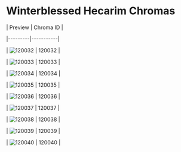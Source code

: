 # Winterblessed Hecarim Chromas


| Preview | Chroma ID |

|---------|-----------|

| ![120032](https://raw.communitydragon.org/latest/plugins/rcp-be-lol-game-data/global/default/v1/champion-chroma-images/120/120032.png) | 120032 |

| ![120033](https://raw.communitydragon.org/latest/plugins/rcp-be-lol-game-data/global/default/v1/champion-chroma-images/120/120033.png) | 120033 |

| ![120034](https://raw.communitydragon.org/latest/plugins/rcp-be-lol-game-data/global/default/v1/champion-chroma-images/120/120034.png) | 120034 |

| ![120035](https://raw.communitydragon.org/latest/plugins/rcp-be-lol-game-data/global/default/v1/champion-chroma-images/120/120035.png) | 120035 |

| ![120036](https://raw.communitydragon.org/latest/plugins/rcp-be-lol-game-data/global/default/v1/champion-chroma-images/120/120036.png) | 120036 |

| ![120037](https://raw.communitydragon.org/latest/plugins/rcp-be-lol-game-data/global/default/v1/champion-chroma-images/120/120037.png) | 120037 |

| ![120038](https://raw.communitydragon.org/latest/plugins/rcp-be-lol-game-data/global/default/v1/champion-chroma-images/120/120038.png) | 120038 |

| ![120039](https://raw.communitydragon.org/latest/plugins/rcp-be-lol-game-data/global/default/v1/champion-chroma-images/120/120039.png) | 120039 |

| ![120040](https://raw.communitydragon.org/latest/plugins/rcp-be-lol-game-data/global/default/v1/champion-chroma-images/120/120040.png) | 120040 |